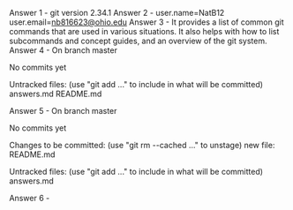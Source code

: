 Answer 1 - 
git version 2.34.1
Answer 2 - 
user.name=NatB12
user.email=nb816623@ohio.edu
Answer 3 -
It provides a list of common git commands that are used in various situations. It also helps with how to list subcommands and concept guides, and an overview of the git system.
Answer 4 -
On branch master

No commits yet

Untracked files:
  (use "git add <file>..." to include in what will be committed)
        answers.md
        README.md

Answer 5 -
On branch master

No commits yet

Changes to be committed:
  (use "git rm --cached <file>..." to unstage)
        new file:   README.md

Untracked files:
  (use "git add <file>..." to include in what will be committed)
        answers.md

Answer 6 -

